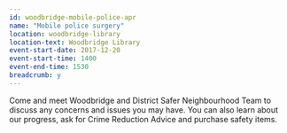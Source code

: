 ```yaml
---
id: woodbridge-mobile-police-apr
name: "Mobile police surgery"
location: woodbridge-library
location-text: Woodbridge Library
event-start-date: 2017-12-20
event-start-time: 1400
event-end-time: 1530
breadcrumb: y
---
```


Come and meet Woodbridge and District Safer Neighbourhood Team to discuss any concerns and issues you may have. You can also learn about our progress, ask for Crime Reduction Advice and purchase safety items.
